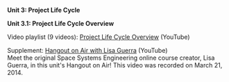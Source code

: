 **Unit 3: Project Life Cycle** <span id="3"></span>  

**Unit 3.1: Project Life Cycle Overview**  

Video playlist (9 videos): [Project Life Cycle Overview](https://www.youtube.com/watch?list=PLMrpXL7ZxXYWLoo9JLARsRyRFqp4Fv01N&v=kittbOWXuP0) (YouTube)  

Supplement: [Hangout on Air with Lisa Guerra](https://youtu.be/62LeCPDTTWw) (YouTube)  
Meet the original Space Systems Engineering online course creator, Lisa
Guerra, in this unit's Hangout on Air! This video was recorded on March
21, 2014.  


